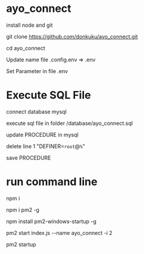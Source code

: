 # ayo_connect
install node and git

git clone https://github.com/donkuku/ayo_connect.git

cd ayo_connect

Update name file .config.env => .env 

Set Parameter in file .env

# Execute SQL File

connect database mysql

execute sql file in folder /database/ayo_connect.sql

update PROCEDURE in mysql 

delete line 1 "DEFINER=`root`@`%`"

save PROCEDURE

# run command line

npm i

npm i pm2 -g

npm install pm2-windows-startup -g

pm2 start index.js --name ayo_connect -i 2

pm2 startup
